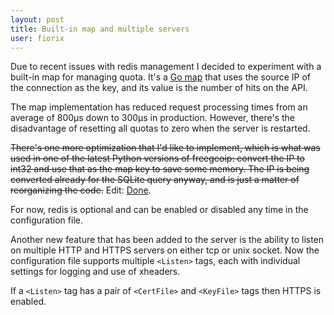 ```yaml
---
layout: post
title: Built-in map and multiple servers
user: fiorix
---
```


Due to recent issues with redis management I decided to experiment with a
built-in map for managing quota. It's a [Go map](http://golang.org/doc/effective_go.html#maps)
that uses the source IP of the connection as the key, and its value is the
number of hits on the API.

The map implementation has reduced request processing times from an average
of 800μs down to 300μs in production. However, there's the disadvantage of
resetting all quotas to zero when the server is restarted.

<del>There's one more optimization that I'd like to implement, which is what
was used in one of the latest Python versions of freegeoip: convert the IP
to int32 and use that as the map key to save some memory. The IP is being
converted already for the SQLite query anyway, and is just a matter of
reorganizing the code.</del>
Edit: [Done](https://github.com/fiorix/freegeoip/commit/2ebbdc97f7a3df4404c98ee71bf0a9a316892c39).

For now, redis is optional and can be enabled or disabled any time in the
configuration file.

Another new feature that has been added to the server is the ability to listen
on multiple HTTP and HTTPS servers on either tcp or unix socket. Now the
configuration file supports multiple ``<Listen>`` tags, each with
individual settings for logging and use of xheaders.

If a ``<Listen>`` tag has a pair of ``<CertFile>`` and ``<KeyFile>`` tags
then HTTPS is enabled.
